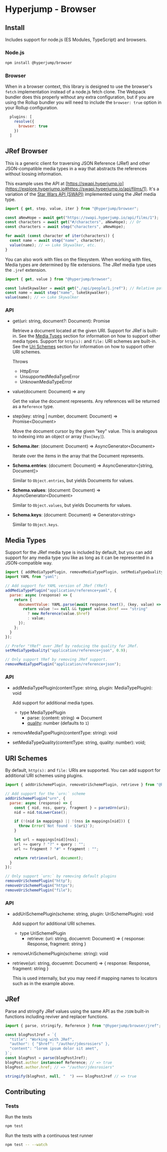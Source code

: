 # Hyperjump - Browser

## Install
Includes support for node.js (ES Modules, TypeScript) and browsers.

### Node.js
```bash
npm install @hyperjump/browser
```

### Browser
When in a browser context, this library is designed to use the browser's `fetch`
implementation instead of a node.js fetch clone. The Webpack bundler does this
properly without any extra configuration, but if you are using the Rollup
bundler you will need to include the `browser: true` option in your Rollup
configuration.

```javascript
  plugins: [
    resolve({
      browser: true
    })
  ]
```

## JRef Browser
This is a generic client for traversing JSON Reference (JRef) and other
JSON-compatible media types in a way that abstracts the references without
loosing information.

This example uses the API at
[https://swapi.hyperjump.io](https://explore.hyperjump.io#https://swapi.hyperjump.io/api/films/1).
It's a variation of the [Star Wars API (SWAPI)](https://swapi.dev) implemented
using the JRef media type.

```javascript
import { get, step, value, iter } from "@hyperjump/browser";

const aNewHope = await get("https://swapi.hyperjump.io/api/films/1");
const characters = await get("#/characters", aNewHope); // Or
const characters = await step("characters", aNewHope);

for await (const character of iter(characters)) {
  const name = await step("name", character);
  value(name); // => Luke Skywalker, etc.
}
```

You can also work with files on the filesystem. When working with files, Media
types are determined by file extensions. The JRef media type uses the `.jref`
extension.

```javascript
import { get, value } from "@hyperjump/browser";

const lukeSkywalker = await get("./api/people/1.jref"); // Relative paths work
const name = await step("name", lukeSkywalker);
value(name); // => Luke Skywalker
```

### API
* get(uri: string, document?: Document): Promise<Document>

    Retrieve a document located at the given URI. Support for JRef is built-in.
    See the [Media Types](#media-type) section for information on
    how to support other media types. Support for `http(s):` and `file:` URI
    schemes are built-in. See the [Uri Schemes](#uri-schemes) section for
    information on how to support other URI schemes.

    Throws
    * HttpError
    * UnsupportedMediaTypeError
    * UnknownMediaTypeError
* value(document: Document) => any

    Get the value the document represents. Any references will be returned as a
    `Reference` type.
* step(key: string | number, document: Document) => Promise\<Document>

    Move the document cursor by the given "key" value. This is analogous to
    indexing into an object or array (`foo[key]`).
* **Schema.iter**: (document: Document) => AsyncGenerator\<Document>

    Iterate over the items in the array that the Document represents.
* **Schema.entries**: (document: Document) => AsyncGenerator\<[string, Document]>

    Similar to `Object.entries`, but yields Documents for values.
* **Schema.values**: (document: Document) => AsyncGenerator\<Document>

    Similar to `Object.values`, but yields Documents for values.
* **Schema.keys**: (document: Document) => Generator\<string>

    Similar to `Object.keys`.

## Media Types
Support for the JRef media type is included by default, but you can add support
for any media type you like as long as it can be represented in a
JSON-compatible way.

```javascript
import { addMediaTypePlugin, removeMediaTypePlugin, setMediaTypeQuality } from "@hyperjump/browser";
import YAML from "yaml";

// Add support for YAML version of JRef (YRef)
addMediaTypePlugin("application/reference+yaml", {
  parse: async (response) => {
    return {
      documentValue: YAML.parse(await response.text(), (key, value) => {
        return value !== null && typeof value.$href === "string"
          ? new Reference(value.$href)
          : value;
      });
    };
  }
});

// Prefer "YRef" over JRef by reducing the quality for JRef.
setMediaTypeQuality("application/reference+json", 0.9);

// Only support YRef by removing JRef support.
removeMediaTypePlugin("application/reference+json");
```

### API
* addMediaTypePlugin(contentType: string, plugin: MediaTypePlugin): void

    Add support for additional media types.

  * type MediaTypePlugin
    * parse: (content: string) => Document
    * [quality](https://developer.mozilla.org/en-US/docs/Glossary/Quality_values):
      number (defaults to `1`)
* removeMediaTypePlugin(contentType: string): void
* setMediaTypeQuality(contentType: string, quality: number): void;

## URI Schemes
By default, `http(s):` and `file:` URIs are supported. You can add support for
additional URI schemes using plugins.

```javascript
import { addUriSchemePlugin, removeUriSchemePlugin, retrieve } from "@hyperjump/browser";

// Add support for the `urn:` scheme
addUriSchemePlugin("urn", {
  parse: async (response) => {
    const { nid, nss, query, fragment } = parseUrn(uri);
    nid = nid.toLowerCase();

    if (!(nid in mappings) || !(nss in mappings[nid])) {
      throw Error(`Not found - ${uri}`);
    }

    let url = mappings[nid][nss];
    url += query ? "?" + query : "";
    url += fragment ? "#" + fragment : "";

    return retrieve(url, document);
  }
});

// Only support `urn:` by removing default plugins
removeUriSchemePlugin("http");
removeUriSchemePlugin("https");
removeUriSchemePlugin("file");
```

### API
* addUriSchemePlugin(scheme: string, plugin: UriSchemePlugin): void

    Add support for additional URI schemes.

  * type UriSchemePlugin
    * retrieve: (uri: string, docuemnt: Document) => { response: Response, fragment: string }
* removeUriSchemePlugin(scheme: string): void
* retrieve(uri: string, docuemnt: Document) => { response: Response, fragment: string }

    This is used internally, but you may need if mapping names to locators such
    as in the example above.

## JRef
Parse and stringify JRef values using the same API as the `JSON` built-in
functions including reviver and replacer functions.

```javascript
import { parse, stringify, Reference } from "@hyperjump/browser/jref";

const blogPostJref = `{
  "title": "Working with JRef",
  "author": { "$href": "/author/jdesrosiers" },
  "content": "lorem ipsum dolor sit amet",
}`;
const blogPost = parse(blogPostJref);
blogPost.author instanceof Reference; // => true
blogPost.author.href; // => "/author/jdesrosiers"

stringify(blogPost, null, "  ") === blogPostJref // => true
```

## Contributing

### Tests

Run the tests

```bash
npm test
```

Run the tests with a continuous test runner

```bash
npm test -- --watch
```
